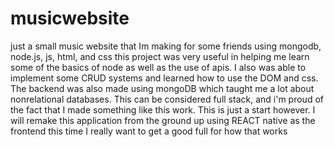 # musicwebsite
just a small music website that Im making for some friends using mongodb, node.js, js, html, and css
this project was very useful in helping me learn some of the basics of node as well as the use of apis. I also was able to implement some CRUD systems and learned how to use the DOM and css. The backend was also made using mongoDB which taught me a lot about nonrelational databases.
This can be considered full stack, and i'm proud of the fact that I made something like this work. This is just a start however. I will remake this application from the ground up using REACT native as the frontend this time
I really want to get a good full for how that works
